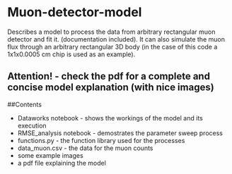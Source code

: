# Muon-detector-model

Describes a model to process the data from arbitrary rectangular muon detector and fit it. (documentation included).
It can also simulate the muon flux through an arbitrary rectangular 3D body (in the case of this code a 1x1x0.0005 cm chip is used as an example).

## Attention! - check the pdf for a complete and concise model explanation (with nice images)

##Contents

* Dataworks notebook - shows the workings of the model and its execution
* RMSE_analysis notebook - demostrates the parameter sweep process
* functions.py - the function library used for the processes
* data_muon.csv - the data for the muon counts
* some example images
* a pdf file explaining the model


